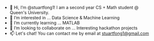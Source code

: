 - 👋 Hi, I’m @stuartfong1! I am a second year CS + Math student @ Queen's University.
- 👀 I’m interested in ... Data Science & Machine Learning
- 🌱 I’m currently learning ... MATLAB
- 💞️ I’m looking to collaborate on ... Interesting hackathon projects
- 📫 Let's chat! You can contact me by email at stuartfong1@gmail.com

<!---
stuartfong1/stuartfong1 is a ✨ special ✨ repository because its `README.md` (this file) appears on your GitHub profile.
You can click the Preview link to take a look at your changes.
--->
